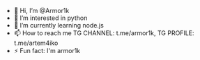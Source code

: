 - 👋 Hi, I’m @Armor1k
- 👀 I’m interested in python
- 🌱 I’m currently learning node.js
- 📫 How to reach me TG CHANNEL: t.me/armor1k, TG PROFILE: t.me/artem4iko
- ⚡ Fun fact: I'm armor1k
